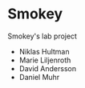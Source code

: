 # Smokey

Smokey's lab project

* Niklas Hultman
* Marie Liljenroth
* David Andersson
* Daniel Muhr
